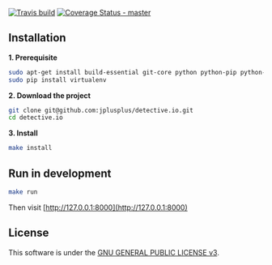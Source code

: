 [![Travis build](https://secure.travis-ci.org/jplusplus/detective.io.png?branch=master)](https://travis-ci.org/jplusplus/detective.io)
[![Coverage Status - master](https://coveralls.io/repos/jplusplus/detective.io/badge.png)](https://coveralls.io/r/jplusplus/detective.io)

## Installation

**1. Prerequisite**
```bash
sudo apt-get install build-essential git-core python python-pip python-dev libmemcached-dev
sudo pip install virtualenv
```

**2.  Download the project**
```bash
git clone git@github.com:jplusplus/detective.io.git
cd detective.io
```

**3. Install**
```bash
make install
```

## Run in development
```bash
make run
```

Then visit [http://127.0.0.1:8000](http://127.0.0.1:8000)

## License

This software is under the [GNU GENERAL PUBLIC LICENSE v3](./LICENSE).
